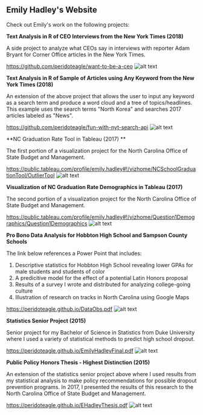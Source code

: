 ## Emily Hadley's Website

Check out Emily's work on the following projects:

**Text Analysis in R of CEO Interviews from the New York Times (2018)**

A side project to analyze what CEOs say in interviews with reporter Adam Bryant for Corner Office articles in the New York Times.

<https://github.com/peridoteagle/want-to-be-a-ceo>
![alt text](https://user-images.githubusercontent.com/34693652/34894444-6f1084f2-f7af-11e7-875a-0a8e367c621b.png)

**Text Analysis in R of Sample of Articles using Any Keyword from the New York Times (2018)**

An extension of the above project that allows the user to input any keyword as a search term and produce a word cloud and a tree of topics/headlines. This example uses the search terms "North Korea" and searches 2017 articles labeled as "News".

<https://github.com/peridoteagle/fun-with-nyt-search-api>
![alt text](https://user-images.githubusercontent.com/34693652/34894508-bce8b2bc-f7af-11e7-8276-49c0378d8855.png)

**NC Graduation Rate Tool in Tableau (2017) **

The first portion of a visualization project for the North Carolina Office of State Budget and Management.

<https://public.tableau.com/profile/emily.hadley#!/vizhome/NCSchoolGraduationTool/OutlierTool>
![alt text](https://user-images.githubusercontent.com/34693652/34894564-f4b04de0-f7af-11e7-803c-e7cc3949442a.png)

**Visualization of NC Graduation Rate Demographics in Tableau (2017)**

The second portion of a visualization project for the North Carolina Office of State Budget and Management.

<https://public.tableau.com/profile/emily.hadley#!/vizhome/Question1Demographics/Question1Demographics>
![alt text](https://user-images.githubusercontent.com/34693652/34894641-2583c7e4-f7b0-11e7-8c1c-dae07c35af2b.png)

**Pro Bono Data Analysis for Hobbton High School and Sampson County Schools**

The link below references a Power Point that includes:
1. Descriptive statistics for Hobbton High School revealing lower GPAs for male students and students of color
2. A predicitive model for the effect of a potential Latin Honors proposal
3. Results of a survey I wrote and distributed for analyzing college-going culture
4. Illustration of research on tracks in North Carolina using Google Maps

<https://peridoteagle.github.io/DataObs.pdf>
![alt text](https://user-images.githubusercontent.com/34693652/34895923-b9ed8708-f7b5-11e7-9bf7-4d8edd98ef90.png)

**Statistics Senior Project (2015)**

Senior project for my Bachelor of Science in Statistics from Duke University where I used a variety of statistical methods to predict high school dropout.

<https://peridoteagle.github.io/EmilyHadleyFinal.pdf>
![alt text](https://user-images.githubusercontent.com/34693652/34895249-e3a1636a-f7b2-11e7-9a45-5d77d1501b21.png)

**Public Policy Honors Thesis - Highest Distinction (2015)**

An extension of the statistics senior project above where I used results from my statistical analysis to make policy recommendations for possible dropout prevention programs. In 2017, I presented the results of this research to the North Carolina Office of State Budget and Management.

<https://peridoteagle.github.io/EHadleyThesis.pdf>
![alt text](https://user-images.githubusercontent.com/34693652/34895592-7d9f28e8-f7b4-11e7-9fce-0e7c1ff4d5cb.png)